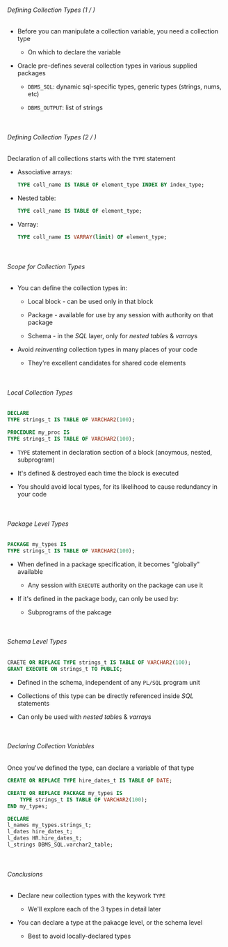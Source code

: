 ###### Defining Collection Types (1 / )

- Before you can manipulate a collection variable, you need a collection type
  
  - On which to declare the variable

- Oracle pre-defines several collection types in various supplied packages
  
  - `DBMS_SQL`: dynamic sql-specific types, generic types (strings, nums, etc)
  
  - `DBMS_OUTPUT`: list of strings

    

###### Defining Collection Types (2 / )

Declaration of all collections starts with the `TYPE` statement

- Associative arrays:
  
  ```sql
  TYPE coll_name IS TABLE OF element_type INDEX BY index_type;
  ```

- Nested table:
  
  ```sql
  TYPE coll_name IS TABLE OF element_type;
  ```

- Varray:
  
  ```sql
  TYPE coll_name IS VARRAY(limit) OF element_type;
  ```

    

###### Scope for Collection Types

- You can define the collection types in:
  
  - Local block - can be used only in that block
  
  - Package - available for use by any session with authority on that package
  
  - Schema - in the *SQL* layer, only for *nested table*s & *varray*s

- Avoid *reinventing* collection types in many places of your code
  
  - They're excellent candidates for shared code elements

    

###### Local Collection Types

```sql
DECLARE 
TYPE strings_t IS TABLE OF VARCHAR2(100);
```

```sql
PROCEDURE my_proc IS
TYPE strings_t IS TABLE OF VARCHAR2(100);
```

- `TYPE` statement in declaration section of a block (anoymous, nested, subprogram)

- It's defined & destroyed each time the block is executed

- You should avoid local types, for its likelihood to cause redundancy in your code

    

###### Package Level Types

```sql
PACKAGE my_types IS
TYPE strings_t IS TABLE OF VARCHAR2(100);
```

- When defined in a package specification, it becomes "globally" available
  
  - Any session with `EXECUTE` authority on the package can use it

- If it's defined in the package body, can only be used by: 
  
  - Subprograms of the pakcage

    

###### Schema Level Types

```sql
CRAETE OR REPLACE TYPE strings_t IS TABLE OF VARCHAR2(100);
GRANT EXECUTE ON strings_t TO PUBLIC;
```

- Defined in the schema, independent of any `PL/SQL` program unit

- Collections of this type can be directly referenced inside *SQL* statements

- Can only be used with *nested table*s & *varray*s

    

###### Declaring Collection Variables

Once you've defined the type, can declare a variable of that type

```sql
CREATE OR REPLACE TYPE hire_dates_t IS TABLE OF DATE;
```

```sql
CREATE OR REPLACE PACKAGE my_types IS 
    TYPE strings_t IS TABLE OF VARCHAR2(100);
END my_types;
```

```sql
DECLARE
l_names my_types.strings_t;
l_dates hire_dates_t;
l_dates HR.hire_dates_t;
l_strings DBMS_SQL.varchar2_table;
```

    

###### Conclusions

- Declare new collection types with the keywork `TYPE`
  
  - We'll explore each of the 3 types in detail later

- You can declare a type at the pakacge level, or the schema level
  
  - Best to avoid locally-declared types

    




